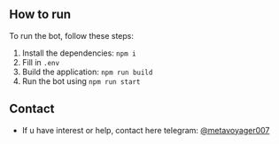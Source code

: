 ## How to run

To run the bot, follow these steps:

1. Install the dependencies: `npm i`
2. Fill in `.env`
3. Build the application: `npm run build`
4. Run the bot using `npm run start`

## Contact

- If u have interest or help, contact here telegram: [@metavoyager007](https://t.me/metavoyager007)

